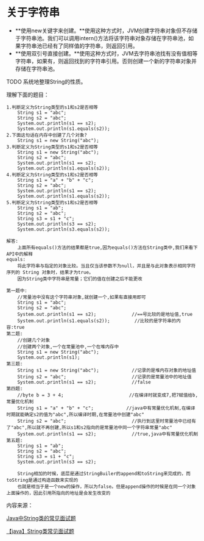 # 关于字符串

* **使用new关键字来创建。**使用这种方式时，JVM创建字符串对象但不存储于字符串池。我们可以调用intern\(\)方法将该字符串对象存储在字符串池，如果字符串池已经有了同样值的字符串，则返回引用。
* **使用双引号直接创建。**使用这种方式时，JVM去字符串池找有没有值相等字符串，如果有，则返回找到的字符串引用。否则创建一个新的字符串对象并存储在字符串池。

TODO 系统地整理String的性质。

理解下面的题目：

```text
1.判断定义为String类型的s1和s2是否相等
    String s1 = "abc";
    String s2 = "abc";
    System.out.println(s1 == s2);                     
    System.out.println(s1.equals(s2));         
2.下面这句话在内存中创建了几个对象?
    String s1 = new String("abc");            
3.判断定义为String类型的s1和s2是否相等
    String s1 = new String("abc");            
    String s2 = "abc";
    System.out.println(s1 == s2);        
    System.out.println(s1.equals(s2));
4.判断定义为String类型的s1和s2是否相等
    String s1 = "a" + "b" + "c";
    String s2 = "abc";
    System.out.println(s1 == s2);        
    System.out.println(s1.equals(s2));
5.判断定义为String类型的s1和s2是否相等
    String s1 = "ab";
    String s2 = "abc";
    String s3 = s1 + "c";
    System.out.println(s3 == s2);
    System.out.println(s3.equals(s2));

解答:
    上面所有equals()方法的结果都是true,因为equals()方法在String类中,我们来看下API中的解释
equals:
    将此字符串与指定的对象比较。当且仅当该参数不为null，并且是与此对象表示相同字符序列的 String 对象时，结果才为true。
    因为String类中字符串是常量；它们的值在创建之后不能更改

第一题中:
    //常量池中没有这个字符串对象,就创建一个,如果有直接用即可
    String s1 = "abc";
    String s2 = "abc";
    System.out.println(s1 == s2);             //==号比较的是地址值,true    
    System.out.println(s1.equals(s2));         //比较的是字符串的内容:true
第二题:
    //创建几个对象
    //创建两个对象,一个在常量池中,一个在堆内存中
    String s1 = new String("abc");        
    System.out.println(s1);
第三题:
    String s1 = new String("abc");            //记录的是堆内存对象的地址值        
    String s2 = "abc";                        //记录的是常量池中的地址值
    System.out.println(s1 == s2);             //false
第四题:
    //byte b = 3 + 4;                        //在编译时就变成7,把7赋值给b,常量优化机制
    String s1 = "a" + "b" + "c";            //java中有常量优化机制,在编译时期就能确定s2的值为"abc",所以编译时期,在常量池中创建"abc"
    String s2 = "abc";                        //执行到这里时常量池中已经有了"abc",所以就不再创建,所以s1和s2指向的是常量池中同一个字符串常量"abc"
    System.out.println(s1 == s2);             //true,java中有常量优化机制    
第五题:
    String s1 = "ab";
    String s2 = "abc";
    String s3 = s1 + "c";                    
    System.out.println(s3 == s2);    

    String相加的时候，底层是通过StringBuiler的append和toString来完成的，而toString是通过构造函数来实现的 
    也就是相当于是一个new的操作，所以为false。但是append操作的时候是在同一个对象上面操作的，因此引用所指向的地址是会发生改变的
```

内容来源：

[Java中String类的常见面试题](https://www.jianshu.com/p/44224e650520)

[【java】String类常见面试题](http://blog.csdn.net/lzm18064126848/article/details/53839535)

